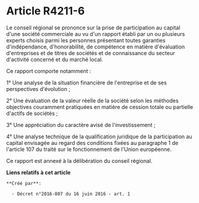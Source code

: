 # Article R4211-6

Le conseil régional se prononce sur la prise de participation au capital d'une société commerciale au vu d'un rapport établi
par un ou plusieurs experts choisis parmi les personnes présentant toutes garanties d'indépendance, d'honorabilité, de
compétence en matière d'évaluation d'entreprises et de titres de sociétés et de connaissance du secteur d'activité concerné
et du marché local. 

Ce rapport comporte notamment : 

1° Une analyse de la situation financière de l'entreprise et de ses perspectives d'évolution ; 

2° Une évaluation de la valeur réelle de la société selon les méthodes objectives couramment pratiquées en matière de cession
totale ou partielle d'actifs de sociétés ; 

3° Une appréciation du caractère avisé de l'investissement ; 

4° Une analyse technique de la qualification juridique de la participation au capital envisagée au regard des conditions
fixées au paragraphe 1 de l'article 107 du traité sur le fonctionnement de l'Union européenne. 

Ce rapport est annexé à la délibération du conseil régional.

**Liens relatifs à cet article**

	**Créé par**:

	  - Décret n°2016-807 du 16 juin 2016 - art. 1
